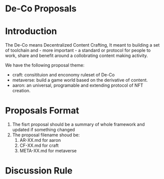 De-Co Proposals 
===

# Introduction

The De-Co means Decentralized Content Crafting, It meant to building a set of toolchain and - more important - a standard or protocol for people to work, share and benefit around a collobrating content making activity.

We have the following proposal theme:

- craft: consitituion and enconomy ruleset of De-Co
- metaverse: build a game world based on the derivative of content.
- aaron: an universal, programable and extending protocol of NFT creation.

# Proposals Format

1. The fisrt proposal should be a summary of whole framework and updated if something changed
2. The proposal filename shoud be:
   1. AR-XX.md for aaron
   2. CF-XX.md for craft
   3. META-XX.md for metaverse

# Discussion Rule